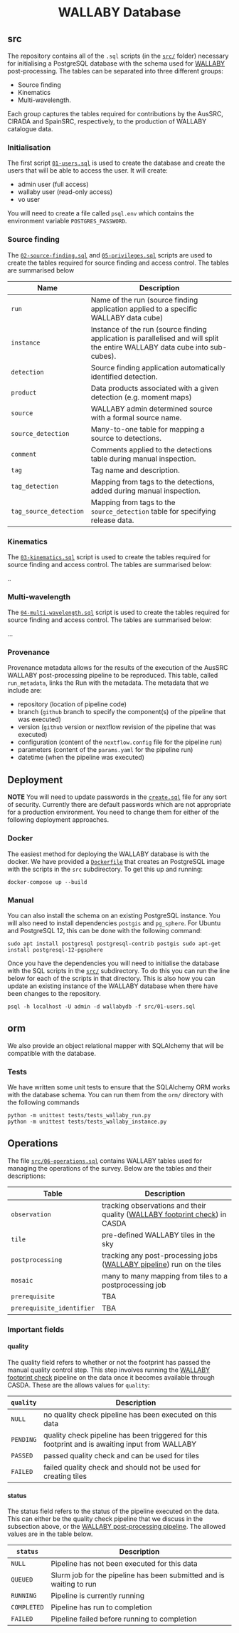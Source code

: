 <h1 align="center">WALLABY Database</h1>

<!-- TODO(austin): build an official image for the WALLABY database -->

## src

The repository contains all of the `.sql` scripts (in the [`src/`](src/) folder) necessary for initialising a PostgreSQL database with the schema used for [WALLABY](https://wallaby-survey.org/) post-processing. The tables can be separated into three different groups:

* Source finding
* Kinematics
* Multi-wavelength.

Each group captures the tables required for contributions by the AusSRC, CIRADA and SpainSRC, respectively, to the production of WALLABY catalogue data. 

### Initialisation

The first script [`01-users.sql`](src/01-users.sql) is used to create the database and create the users that will be able to access the user. It will create:

* admin user (full access)
* wallaby user (read-only access)
* vo user

You will need to create a file called `psql.env` which contains the environment variable `POSTGRES_PASSWORD`.

### Source finding

The [`02-source-finding.sql`](src/02-source-finding.sql) and [`05-privileges.sql`](src/05-privileges.sql) scripts are used to create the tables required for source finding and access control. The tables are summarised below

| Name | Description |
|---|---|
| `run` | Name of the run (source finding application applied to a specific WALLABY data cube) |
| `instance` | Instance of the run (source finding application is parallelised and will split the entire WALLABY data cube into sub-cubes). |
| `detection` | Source finding application automatically identified detection. |
| `product` | Data products associated with a given detection (e.g. moment maps) |
| `source` | WALLABY admin determined source with a formal source name. |
| `source_detection` | Many-to-one table for mapping a source to detections. |
| `comment` | Comments applied to the detections table during manual inspection. |
| `tag` | Tag name and description. |
| `tag_detection` | Mapping from tags to the detections, added during manual inspection. |
| `tag_source_detection` | Mapping from tags to the `source_detection` table for specifying release data. |

### Kinematics

The [`03-kinematics.sql`](src/03-kinematics.sql) script is used to create the tables required for source finding and access control. The tables are summarised below: 

..

### Multi-wavelength

The [`04-multi-wavelength.sql`](src/04-multi-wavelength.sql) script is used to create the tables required for source finding and access control. The tables are summarised below: 

...

### Provenance

Provenance metadata allows for the results of the execution of the AusSRC WALLABY post-processing pipeline to be reproduced. This table, called `run_metadata`, links the Run with the metadata. The metadata that we include are:

* repository (location of pipeline code)
* branch (`github` branch to specify the component(s) of the pipeline that was executed)
* version (`github` version or nextflow revision of the pipeline that was executed)
* configuration (content of the `nextflow.config` file for the pipeline run)
* parameters (content of the `params.yaml` for the pipeline run)
* datetime (when the pipeline was executed)

## Deployment

**NOTE** You will need to update passwords in the [`create.sql`](src/create.sql) file for any sort of security. Currently there are default passwords which are not appropriate for a production environment. You need to change them for either of the following deployment approaches.

### Docker

The easiest method for deploying the WALLABY database is with the docker. We have provided a [`Dockerfile`](Dockerfile) that creates an PostgreSQL image with the scripts in the `src` subdirectory. To get this up and running:

```
docker-compose up --build
```

### Manual

You can also install the schema on an existing PostgreSQL instance. You will also need to install dependencies `postgis` and `pg_sphere`. For Ubuntu and PostgreSQL 12, this can be done with the following command:

```
sudo apt install postgresql postgresql-contrib postgis sudo apt-get install postgresql-12-pgsphere
```

Once you have the dependencies you will need to initialise the database with the SQL scripts in the [`src/`](src/) subdirectory. To do this you can run the line below for each of the scripts in that directory. This is also how you can update an existing instance of the WALLABY database when there have been changes to the repository.

```
psql -h localhost -U admin -d wallabydb -f src/01-users.sql
```

## orm

We also provide an object relational mapper with SQLAlchemy that will be compatible with the database. 

### Tests

We have written some unit tests to ensure that the SQLAlchemy ORM works with the database schema. You can run them from the `orm/` directory with the following commands

```
python -m unittest tests/tests_wallaby_run.py
python -m unittest tests/tests_wallaby_instance.py
```

## Operations

The file [`src/06-operations.sql`](src/06-operations.sql) contains WALLABY tables used for managing the operations of the survey. Below are the tables and their descriptions:

| Table | Description |
| --- | --- |
| `observation` |  tracking observations and their quality ([WALLABY footprint check](https://github.com/AusSRC/WALLABY_footprint_check)) in CASDA |
| `tile` | pre-defined WALLABY tiles in the sky |
| `postprocessing` | tracking any post-processing jobs ([WALLABY pipeline](https://github.com/AusSRC/WALLABY_pipeline)) run on the tiles | 
| `mosaic` | many to many mapping from tiles to a postprocessing job |
| `prerequisite` | TBA |
| `prerequisite_identifier` | TBA |

### Important fields

#### quality

The quality field refers to whether or not the footprint has passed the manual quality control step. This step involves running the [WALLABY footprint check](https://github.com/AusSRC/WALLABY_footprint_check) pipeline on the data once it becomes available through CASDA. These are the allows values for `quality`:

| `quality` | Description |
| --- | --- |
| `NULL` | no quality check pipeline has been executed on this data |
| `PENDING` | quality check pipeline has been triggered for this footprint and is awaiting input from WALLABY  |science team
| `PASSED` | passed quality check and can be used for tiles |
| `FAILED` | failed quality check and should not be used for creating tiles  |

#### status

The status field refers to the status of the pipeline executed on the data. This can either be the quality check pipeline that we discuss in the subsection above, or the [WALLABY post-processing pipeline](https://github.com/AusSRC/WALLABY_pipeline). The allowed values are in the table below.

| `status` | Description |
| --- | --- |
| `NULL` | Pipeline has not been executed for this data |
| `QUEUED` | Slurm job for the pipeline has been submitted and is waiting to run |
| `RUNNING` | Pipeline is currently running |
| `COMPLETED` | Pipeline has run to completion |
| `FAILED` | Pipeline failed before running to completion |
